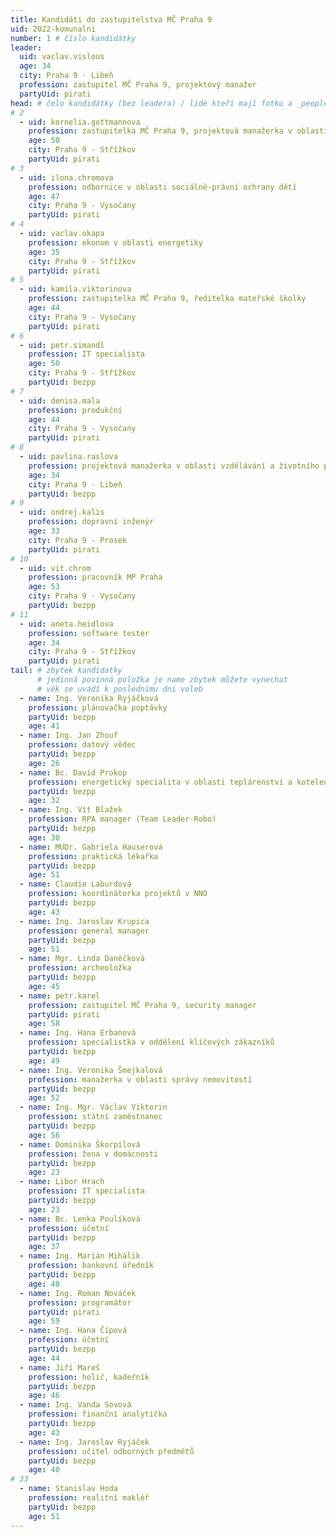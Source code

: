 ```yaml
---
title: Kandidáti do zastupitelstva MČ Praha 9
uid: 2022-komunalni
number: 1 # číslo kandidátky
leader:
  uid: vaclav.vislous
  age: 34
  city: Praha 9 - Libeň
  profession: zastupitel MČ Praha 9, projektový manažer
  partyUid: pirati
head: # čelo kandidátky (bez leadera) / lidé kteří mají fotku a _people/jmeno.md
# 2
  - uid: kornelia.gottmannova
    profession: zastupitelka MČ Praha 9, projektová manažerka v oblasti vzdělávání a městské infrastruktury
    age: 50
    city: Praha 9 - Střížkov
    partyUid: pirati
# 3
  - uid: ilona.chromova
    profession: odbornice v oblasti sociálně-právní ochrany dětí
    age: 47
    city: Praha 9 - Vysočany
    partyUid: pirati
# 4
  - uid: vaclav.okapa
    profession: ekonom v oblasti energetiky
    age: 35
    city: Praha 9 - Střížkov
    partyUid: pirati
# 5
  - uid: kamila.viktorinova
    profession: zastupitelka MČ Praha 9, ředitelka mateřské školky
    age: 44
    city: Praha 9 - Vysočany
    partyUid: pirati
# 6
  - uid: petr.simandl
    profession: IT specialista
    age: 50
    city: Praha 9 - Střížkov
    partyUid: bezpp
# 7
  - uid: denisa.mala
    profession: produkční
    age: 44
    city: Praha 9 - Vysočany
    partyUid: pirati
# 8
  - uid: pavlina.raslova
    profession: projektová manažerka v oblasti vzdělávání a životního prostředí
    age: 34
    city: Praha 9 - Libeň
    partyUid: bezpp
# 9
  - uid: ondrej.kalis
    profession: dopravní inženýr
    age: 33
    city: Praha 9 - Prosek
    partyUid: pirati
# 10
  - uid: vit.chrom
    profession: pracovník MP Praha
    age: 53
    city: Praha 9 - Vysočany
    partyUid: bezpp
# 11
  - uid: aneta.heidlova
    profession: software tester
    age: 34
    city: Praha 9 - Střížkov
    partyUid: pirati
tail: # zbytek kandidatky
      # jedinná povinná položka je name zbytek můžete vynechat
      # věk se uvádí k poslednímu dni voleb
  - name: Ing. Veronika Ryjáčková
    profession: plánovačka poptávky
    partyUid: bezpp
    age: 41
  - name: Ing. Jan Zhouf
    profession: datový vědec
    partyUid: bezpp
    age: 26
  - name: Bc. David Prokop
    profession: energetický specialita v oblasti teplárenství a kotelen
    partyUid: bezpp
    age: 32
  - name: Ing. Vít Blažek
    profession: RPA manager (Team Leader-Robo)
    partyUid: bezpp
    age: 30
  - name: MUDr. Gabriela Hauserová
    profession: praktická lékařka
    partyUid: bezpp
    age: 51
  - name: Claudie Laburdová
    profession: koordinátorka projektů v NNO
    partyUid: bezpp
    age: 43
  - name: Ing. Jaroslav Krupica
    profession: general manager
    partyUid: bezpp
    age: 51
  - name: Mgr. Linda Daněčková
    profession: archeoložka
    partyUid: bezpp
    age: 45
  - name: petr.karel
    profession: zastupitel MČ Praha 9, security manager
    partyUid: pirati
    age: 58
  - name: Ing. Hana Erbanová
    profession: specialistka v oddělení klíčových zákazníků
    partyUid: bezpp
    age: 49
  - name: Ing. Veronika Šmejkalová
    profession: manažerka v oblasti správy nemovitostí
    partyUid: bezpp
    age: 52
  - name: Ing. Mgr. Václav Viktorin
    profession: státní zaměstnanec
    partyUid: bezpp
    age: 56
  - name: Dominika Škorpilová
    profession: žena v domácnosti
    partyUid: bezpp
    age: 23
  - name: Libor Hrach
    profession: IT specialista
    partyUid: bezpp
    age: 23
  - name: Bc. Lenka Poulíková
    profession: účetní
    partyUid: bezpp
    age: 37
  - name: Ing. Marián Mihálik
    profession: bankovní úředník
    partyUid: bezpp
    age: 48
  - name: Ing. Roman Nováček
    profession: programátor
    partyUid: pirati
    age: 59
  - name: Ing. Hana Čípová
    profession: účetní
    partyUid: bezpp
    age: 44
  - name: Jiří Mareš
    profession: holič, kadeřník
    partyUid: bezpp
    age: 46
  - name: Ing. Vanda Sovová
    profession: finanční analytička
    partyUid: bezpp
    age: 43
  - name: Ing. Jaroslav Ryjáček
    profession: učitel odborných předmětů
    partyUid: bezpp
    age: 40
# 33
  - name: Stanislav Hoda
    profession: realitní makléř
    partyUid: bezpp
    age: 51
---
```

